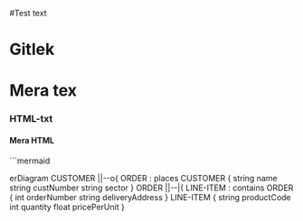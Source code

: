 #Test text
# Gitlek
# Mera tex
<h3> HTML-txt   </h3>
<h4> Mera HTML  </h4>
```mermaid

erDiagram
    CUSTOMER ||--o{ ORDER : places
    CUSTOMER {
        string name
        string custNumber
        string sector
    }
    ORDER ||--|{ LINE-ITEM : contains
    ORDER {
        int orderNumber
        string deliveryAddress
    }
    LINE-ITEM {
        string productCode
        int quantity
        float pricePerUnit
    }

```

